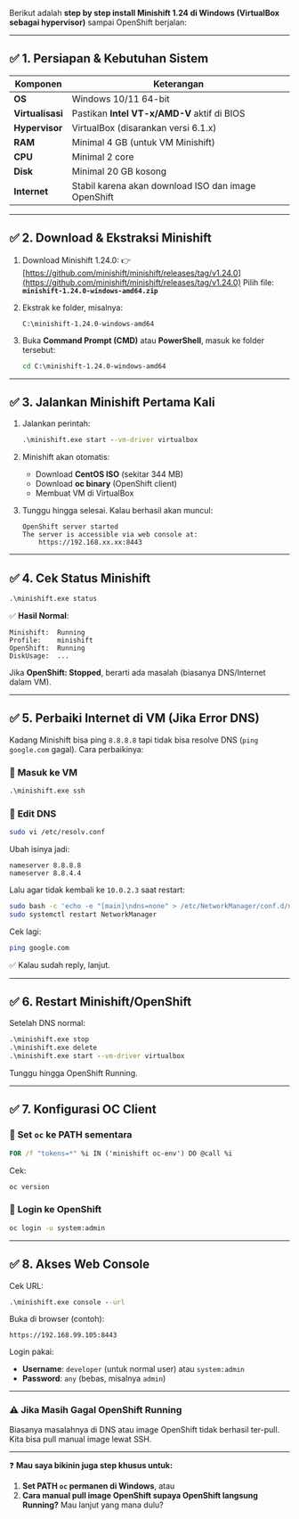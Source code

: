 Berikut adalah **step by step install Minishift 1.24 di Windows (VirtualBox sebagai hypervisor)** sampai OpenShift berjalan:

---

## ✅ **1. Persiapan & Kebutuhan Sistem**

| Komponen         | Keterangan                                          |
| ---------------- | --------------------------------------------------- |
| **OS**           | Windows 10/11 64-bit                                |
| **Virtualisasi** | Pastikan **Intel VT-x/AMD-V** aktif di BIOS         |
| **Hypervisor**   | VirtualBox (disarankan versi 6.1.x)                 |
| **RAM**          | Minimal 4 GB (untuk VM Minishift)                   |
| **CPU**          | Minimal 2 core                                      |
| **Disk**         | Minimal 20 GB kosong                                |
| **Internet**     | Stabil karena akan download ISO dan image OpenShift |

---

## ✅ **2. Download & Ekstraksi Minishift**

1. Download Minishift 1.24.0:
   👉 [https://github.com/minishift/minishift/releases/tag/v1.24.0](https://github.com/minishift/minishift/releases/tag/v1.24.0)
   Pilih file: **`minishift-1.24.0-windows-amd64.zip`**
2. Ekstrak ke folder, misalnya:

   ```
   C:\minishift-1.24.0-windows-amd64
   ```
3. Buka **Command Prompt (CMD)** atau **PowerShell**, masuk ke folder tersebut:

   ```cmd
   cd C:\minishift-1.24.0-windows-amd64
   ```

---

## ✅ **3. Jalankan Minishift Pertama Kali**

1. Jalankan perintah:

   ```cmd
   .\minishift.exe start --vm-driver virtualbox
   ```

2. Minishift akan otomatis:

   * Download **CentOS ISO** (sekitar 344 MB)
   * Download **oc binary** (OpenShift client)
   * Membuat VM di VirtualBox

3. Tunggu hingga selesai. Kalau berhasil akan muncul:

   ```
   OpenShift server started
   The server is accessible via web console at:
       https://192.168.xx.xx:8443
   ```

---

## ✅ **4. Cek Status Minishift**

```cmd
.\minishift.exe status
```

✅ **Hasil Normal**:

```
Minishift:  Running
Profile:    minishift
OpenShift:  Running
DiskUsage:  ...
```

Jika **OpenShift: Stopped**, berarti ada masalah (biasanya DNS/Internet dalam VM).

---

## ✅ **5. Perbaiki Internet di VM (Jika Error DNS)**

Kadang Minishift bisa ping `8.8.8.8` tapi tidak bisa resolve DNS (`ping google.com` gagal).
Cara perbaikinya:

### 🔹 **Masuk ke VM**

```cmd
.\minishift.exe ssh
```

### 🔹 **Edit DNS**

```bash
sudo vi /etc/resolv.conf
```

Ubah isinya jadi:

```
nameserver 8.8.8.8
nameserver 8.8.4.4
```

Lalu agar tidak kembali ke `10.0.2.3` saat restart:

```bash
sudo bash -c 'echo -e "[main]\ndns=none" > /etc/NetworkManager/conf.d/no-dns.conf'
sudo systemctl restart NetworkManager
```

Cek lagi:

```bash
ping google.com
```

✅ Kalau sudah reply, lanjut.

---

## ✅ **6. Restart Minishift/OpenShift**

Setelah DNS normal:

```cmd
.\minishift.exe stop
.\minishift.exe delete
.\minishift.exe start --vm-driver virtualbox
```

Tunggu hingga OpenShift Running.

---

## ✅ **7. Konfigurasi OC Client**

### 🔹 **Set `oc` ke PATH sementara**

```cmd
FOR /f "tokens=*" %i IN ('minishift oc-env') DO @call %i
```

Cek:

```cmd
oc version
```

### 🔹 **Login ke OpenShift**

```cmd
oc login -u system:admin
```

---

## ✅ **8. Akses Web Console**

Cek URL:

```cmd
.\minishift.exe console --url
```

Buka di browser (contoh):

```
https://192.168.99.105:8443
```

Login pakai:

* **Username**: `developer` (untuk normal user) atau `system:admin`
* **Password**: `any` (bebas, misalnya `admin`)

---

### ⚠ **Jika Masih Gagal OpenShift Running**

Biasanya masalahnya di DNS atau image OpenShift tidak berhasil ter-pull.
Kita bisa pull manual image lewat SSH.

---

❓ **Mau saya bikinin juga step khusus untuk:**

1. **Set PATH `oc` permanen di Windows**, atau
2. **Cara manual pull image OpenShift supaya OpenShift langsung Running?**
   Mau lanjut yang mana dulu?
